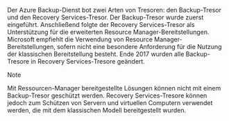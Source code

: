 Der Azure Backup-Dienst bot zwei Arten von Tresoren: den Backup-Tresor und den Recovery Services-Tresor. Der Backup-Tresor wurde zuerst eingeführt. Anschließend folgte der Recovery Services-Tresor als Unterstützung für die erweiterten Resource Manager-Bereitstellungen. Microsoft empfiehlt die Verwendung von Resource Manager-Bereitstellungen, sofern nicht eine besondere Anforderung für die Nutzung der klassischen Bereitstellung besteht. Ende 2017 wurden alle Backup-Tresore in Recovery Services-Tresore geändert.

> [!NOTE]
> Mit Ressourcen-Manager bereitgestellte Lösungen können nicht mit einem Backup-Tresor geschützt werden. Recovery Services-Tresore können jedoch zum Schützen von Servern und virtuellen Computern verwendet werden, die mit dem klassischen Modell bereitgestellt wurden.  
> 
> 

